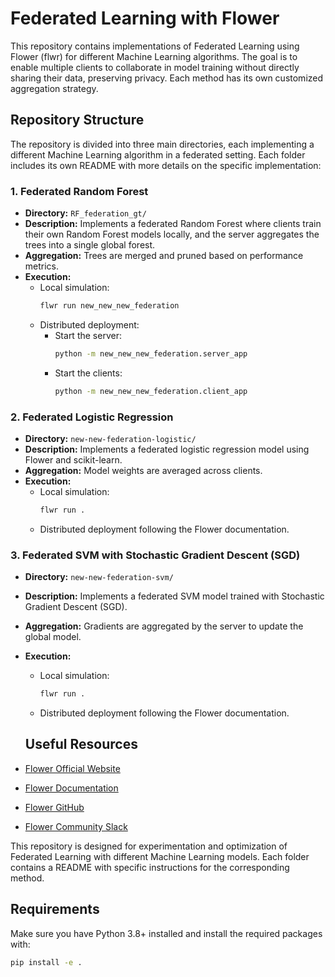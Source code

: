 # Federated Learning with Flower

This repository contains implementations of Federated Learning using Flower (flwr) for different Machine Learning algorithms. The goal is to enable multiple clients to collaborate in model training without directly sharing their data, preserving privacy. Each method has its own customized aggregation strategy.

## Repository Structure

The repository is divided into three main directories, each implementing a different Machine Learning algorithm in a federated setting. Each folder includes its own README with more details on the specific implementation:

### 1. **Federated Random Forest**
- **Directory:** `RF_federation_gt/`
- **Description:** Implements a federated Random Forest where clients train their own Random Forest models locally, and the server aggregates the trees into a single global forest.
- **Aggregation:** Trees are merged and pruned based on performance metrics.
- **Execution:**
  - Local simulation:  
    ```bash
    flwr run new_new_new_federation
    ```
  - Distributed deployment:
    - Start the server:  
      ```bash
      python -m new_new_new_federation.server_app
      ```
    - Start the clients:  
      ```bash
      python -m new_new_new_federation.client_app
      ```

### 2. **Federated Logistic Regression**
- **Directory:** `new-new-federation-logistic/`
- **Description:** Implements a federated logistic regression model using Flower and scikit-learn.
- **Aggregation:** Model weights are averaged across clients.
- **Execution:**
  - Local simulation:  
    ```bash
    flwr run .
    ```
  - Distributed deployment following the Flower documentation.

### 3. **Federated SVM with Stochastic Gradient Descent (SGD)**
- **Directory:** `new-new-federation-svm/`
- **Description:** Implements a federated SVM model trained with Stochastic Gradient Descent (SGD).
- **Aggregation:** Gradients are aggregated by the server to update the global model.
- **Execution:**
  - Local simulation:  
    ```bash
    flwr run .
    ```
  - Distributed deployment following the Flower documentation.
 
  ## Useful Resources
- [Flower Official Website](https://flower.ai)  
- [Flower Documentation](https://flower.ai/docs)  
- [Flower GitHub](https://github.com/adap/flower)  
- [Flower Community Slack](https://flower.ai/slack)  

This repository is designed for experimentation and optimization of Federated Learning with different Machine Learning models. Each folder contains a README with specific instructions for the corresponding method.


## Requirements

Make sure you have Python 3.8+ installed and install the required packages with:
```bash
pip install -e .
